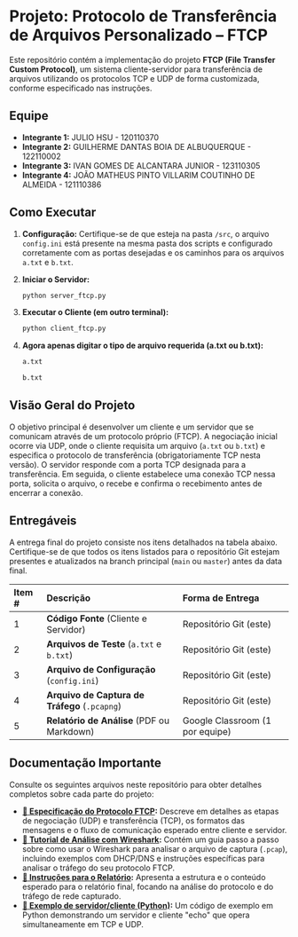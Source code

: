 # Projeto: Protocolo de Transferência de Arquivos Personalizado – FTCP

Este repositório contém a implementação do projeto **FTCP (File Transfer Custom Protocol)**, um sistema cliente-servidor para transferência de arquivos utilizando os protocolos TCP e UDP de forma customizada, conforme especificado nas instruções.

## Equipe

*   **Integrante 1:** JULIO HSU - 120110370
*   **Integrante 2:** GUILHERME DANTAS BOIA DE ALBUQUERQUE - 122110002
*   **Integrante 3:** IVAN GOMES DE ALCANTARA JUNIOR - 123110305
*   **Integrante 4:** JOÃO MATHEUS PINTO VILLARIM COUTINHO DE ALMEIDA - 121110386

## Como Executar

1.  **Configuração:** Certifique-se de que esteja na pasta `/src`, o arquivo `config.ini` está presente na mesma pasta dos scripts e configurado corretamente com as portas desejadas e os caminhos para os arquivos `a.txt` e `b.txt`.
2.  **Iniciar o Servidor:**
    
    ```bash
    python server_ftcp.py
    ```
3.  **Executar o Cliente (em outro terminal):**
    ```bash
    python client_ftcp.py
    ```
4.  **Agora apenas digitar o tipo de arquivo requerida (a.txt ou b.txt):**
    ```bash
    a.txt
    ```
    ```bash
    b.txt
    ```

## Visão Geral do Projeto

O objetivo principal é desenvolver um cliente e um servidor que se comunicam através de um protocolo próprio (FTCP). A negociação inicial ocorre via UDP, onde o cliente requisita um arquivo (`a.txt` ou `b.txt`) e especifica o protocolo de transferência (obrigatoriamente TCP nesta versão). O servidor responde com a porta TCP designada para a transferência. Em seguida, o cliente estabelece uma conexão TCP nessa porta, solicita o arquivo, o recebe e confirma o recebimento antes de encerrar a conexão.

## Entregáveis

A entrega final do projeto consiste nos itens detalhados na tabela abaixo. Certifique-se de que todos os itens listados para o repositório Git estejam presentes e atualizados na branch principal (`main` ou `master`) antes da data final.

| Item # | Descrição                                      | Forma de Entrega                  |
| :----- | :--------------------------------------------- | :-------------------------------- |
| 1      | **Código Fonte** (Cliente e Servidor)          | Repositório Git (este)            |
| 2      | **Arquivos de Teste** (`a.txt` e `b.txt`)      | Repositório Git (este)            |
| 3      | **Arquivo de Configuração** (`config.ini`)     | Repositório Git (este)            |
| 4      | **Arquivo de Captura de Tráfego** (`.pcapng`) | Repositório Git (este)            |
| 5      | **Relatório de Análise** (PDF ou Markdown)   | Google Classroom (1 por equipe)   |


## Documentação Importante

Consulte os seguintes arquivos neste repositório para obter detalhes completos sobre cada parte do projeto:

*   **[📄 Especificação do Protocolo FTCP](./protocolo.md):** Descreve em detalhes as etapas de negociação (UDP) e transferência (TCP), os formatos das mensagens e o fluxo de comunicação esperado entre cliente e servidor.
*   **[🦈 Tutorial de Análise com Wireshark](./wireshark_tutorial.md):** Contém um guia passo a passo sobre como usar o Wireshark para analisar o arquivo de captura (`.pcap`), incluindo exemplos com DHCP/DNS e instruções específicas para analisar o tráfego do seu protocolo FTCP.
*   **[📝 Instruções para o Relatório](./relatorio.md):** Apresenta a estrutura e o conteúdo esperado para o relatório final, focando na análise do protocolo e do tráfego de rede capturado.
*   **[🐍 Exemplo de servidor/cliente (Python)](./echo_server.py):** Um código de exemplo em Python demonstrando um servidor e cliente "echo" que opera simultaneamente em TCP e UDP. 
